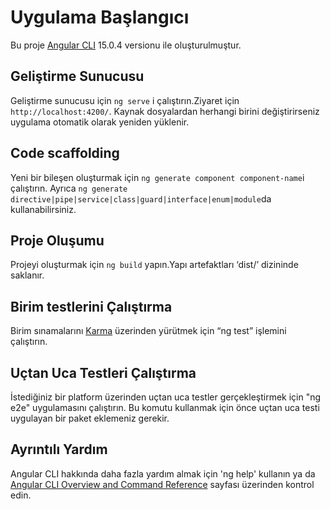 # Uygulama Başlangıcı

Bu proje [Angular CLI](https://github.com/angular/angular-cli) 15.0.4 versionu ile oluşturulmuştur.

## Geliştirme Sunucusu

Geliştirme sunucusu için `ng serve` i çalıştırın.Ziyaret için `http://localhost:4200/`. Kaynak dosyalardan herhangi birini değiştirirseniz uygulama otomatik olarak yeniden yüklenir.

## Code scaffolding

Yeni bir bileşen oluşturmak için `ng generate component component-name`i çalıştırın. Ayrıca  `ng generate directive|pipe|service|class|guard|interface|enum|module`da kullanabilirsiniz.

## Proje Oluşumu 
Projeyi oluşturmak için `ng build` yapın.Yapı artefaktları ‘dist/’ dizininde saklanır.

## Birim testlerini Çalıştırma

Birim sınamalarını  [Karma](https://karma-runner.github.io) üzerinden yürütmek için “ng test” işlemini çalıştırın.

## Uçtan Uca Testleri Çalıştırma
İstediğiniz bir platform üzerinden uçtan uca testler gerçekleştirmek için "ng e2e" uygulamasını çalıştırın. Bu komutu kullanmak için önce uçtan uca testi uygulayan bir paket eklemeniz gerekir.

## Ayrıntılı Yardım

Angular CLI hakkında daha fazla yardım almak için 'ng help' kullanın ya da [Angular CLI Overview and Command Reference](https://angular.io/cli) sayfası üzerinden kontrol edin.
